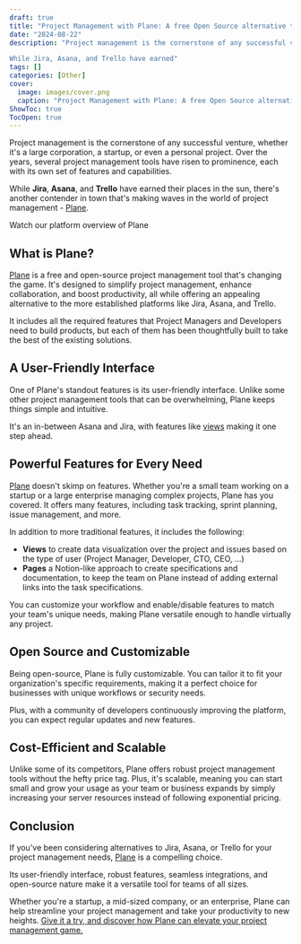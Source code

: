 ```yaml
---
draft: true
title: "Project Management with Plane: A free Open Source alternative to Jira, Asana, and Trello"
date: "2024-08-22"
description: "Project management is the cornerstone of any successful venture, whether it's a large corporation, a startup, or even a personal project. Over the years, several project management tools have risen to prominence, each with its own set of features and capabilities.

While Jira, Asana, and Trello have earned"
tags: []
categories: [Other]
cover:
  image: images/cover.png
  caption: "Project Management with Plane: A free Open Source alternative to Jira, Asana, and Trello"
ShowToc: true
TocOpen: true
---
```



Project management is the cornerstone of any successful venture, whether it's a large corporation, a startup, or even a personal project. Over the years, several project management tools have risen to prominence, each with its own set of features and capabilities. 

While **Jira**, **Asana**, and **Trello** have earned their places in the sun, there's another contender in town that's making waves in the world of project management \- [Plane](https://elest.io/open-source/plane?ref=blog.elest.io).



Watch our platform overview of Plane

## What is Plane?

[Plane](https://elest.io/open-source/plane?ref=blog.elest.io) is a free and open\-source project management tool that's changing the game. It's designed to simplify project management, enhance collaboration, and boost productivity, all while offering an appealing alternative to the more established platforms like Jira, Asana, and Trello.

It includes all the required features that Project Managers and Developers need to build products, but each of them has been thoughtfully built to take the best of the existing solutions.

## A User\-Friendly Interface

One of Plane's standout features is its user\-friendly interface. Unlike some other project management tools that can be overwhelming, Plane keeps things simple and intuitive. 

It's an in\-between Asana and Jira, with features like [views](https://docs.plane.so/views?ref=blog.elest.io) making it one step ahead.

## Powerful Features for Every Need

[Plane](https://elest.io/open-source/plane?ref=blog.elest.io) doesn't skimp on features. Whether you're a small team working on a startup or a large enterprise managing complex projects, Plane has you covered. It offers many features, including task tracking, sprint planning, issue management, and more. 

In addition to more traditional features, it includes the following:

* **Views** to create data visualization over the project and issues based on the type of user (Project Manager, Developer, CTO, CEO, ...)
* **Pages** a Notion\-like approach to create specifications and documentation, to keep the team on Plane instead of adding external links into the task specifications.

You can customize your workflow and enable/disable features to match your team's unique needs, making Plane versatile enough to handle virtually any project.

## Open Source and Customizable

Being open\-source, Plane is fully customizable. You can tailor it to fit your organization's specific requirements, making it a perfect choice for businesses with unique workflows or security needs. 

Plus, with a community of developers continuously improving the platform, you can expect regular updates and new features.

## Cost\-Efficient and Scalable

Unlike some of its competitors, Plane offers robust project management tools without the hefty price tag. Plus, it's scalable, meaning you can start small and grow your usage as your team or business expands by simply increasing your server resources instead of following exponential pricing.

## Conclusion

If you've been considering alternatives to Jira, Asana, or Trello for your project management needs, [Plane](https://elest.io/open-source/plane?ref=blog.elest.io) is a compelling choice. 

Its user\-friendly interface, robust features, seamless integrations, and open\-source nature make it a versatile tool for teams of all sizes. 

Whether you're a startup, a mid\-sized company, or an enterprise, Plane can help streamline your project management and take your productivity to new heights. [Give it a try, and discover how Plane can elevate your project management game.](https://elest.io/open-source/plane?ref=blog.elest.io)



